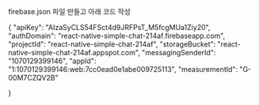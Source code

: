 firebase.json 파일 만들고 아래 코드 작성

{
    "apiKey": "AIzaSyCLS54FSct4d9JRFPsT_M5fcgMUa1Ziy20",
    "authDomain": "react-native-simple-chat-214af.firebaseapp.com",
    "projectId": "react-native-simple-chat-214af",
    "storageBucket": "react-native-simple-chat-214af.appspot.com",
    "messagingSenderId": "1070129399146",
    "appId": "1:1070129399146:web:7cc0ead0e1abe009725113",
    "measurementId": "G-00M7CZQV2B"
    
}
